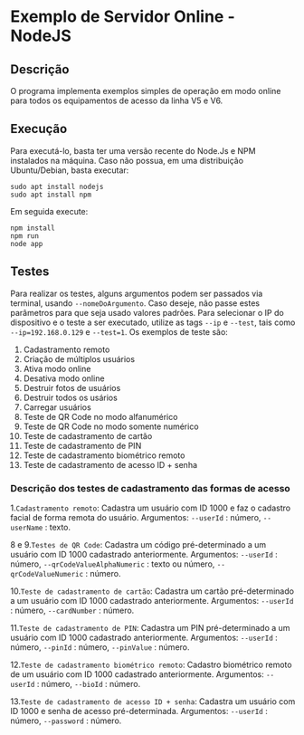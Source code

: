 # Exemplo de Servidor Online - NodeJS

## Descrição

O programa implementa exemplos simples de operação em modo online para todos os equipamentos de acesso da linha V5 e V6.

## Execução

Para executá-lo, basta ter uma versão recente do Node.Js e NPM instalados na máquina. 
Caso não possua, em uma distribuição Ubuntu/Debian, basta executar:

```
sudo apt install nodejs
sudo apt install npm
```

Em seguida execute:
```
npm install
npm run
node app
```

## Testes

Para realizar os testes, alguns argumentos podem ser passados via terminal, usando `--nomeDoArgumento`. Caso deseje, não passe estes parâmetros para que seja usado valores padrões.
Para selecionar o IP do dispositivo e o teste a ser executado, utilize as tags `--ip` e `--test`, tais como `--ip=192.168.0.129` e `--test=1`.
Os exemplos de teste são:

1. Cadastramento remoto
2. Criação de múltiplos usuários
3. Ativa modo online
4. Desativa modo online
5. Destruir fotos de usuários
6. Destruir todos os usários
7. Carregar usuários
8. Teste de QR Code no modo alfanumérico
9. Teste de QR Code no modo somente numérico
10. Teste de cadastramento de cartão
11. Teste de cadastramento de PIN
12. Teste de cadastramento biométrico remoto
13. Teste de cadastramento de acesso ID + senha

### Descrição dos testes de cadastramento das formas de acesso

1.`Cadastramento remoto`: Cadastra um usuário com ID 1000 e faz o cadastro facial de forma remota do usuário. Argumentos: `--userId` : número, `--userName` : texto.

8 e 9.`Testes de QR Code`: Cadastra um código pré-determinado a um usuário com ID 1000 cadastrado anteriormente. Argumentos: `--userId` : número, `--qrCodeValueAlphaNumeric` : texto ou número, `--qrCodeValueNumeric` : número.

10.`Teste de cadastramento de cartão`: Cadastra um cartão pré-determinado a um usuário com ID 1000 cadastrado anteriormente. Argumentos: `--userId` : número, `--cardNumber` : número.

11.`Teste de cadastramento de PIN`: Cadastra um PIN pré-determinado a um usuário com ID 1000 cadastrado anteriormente. Argumentos: `--userId` : número, `--pinId` : número, `--pinValue` : número.

12.`Teste de cadastramento biométrico remoto`: Cadastro biométrico remoto de um usuário com ID 1000 cadastrado anteriormente. Argumentos: `--userId` : número, `--bioId` : número.

13.`Teste de cadastramento de acesso ID + senha`: Cadastra um usuário com ID 1000 e senha de acesso pré-determinada. Argumentos: `--userId` : número, `--password` : número.

